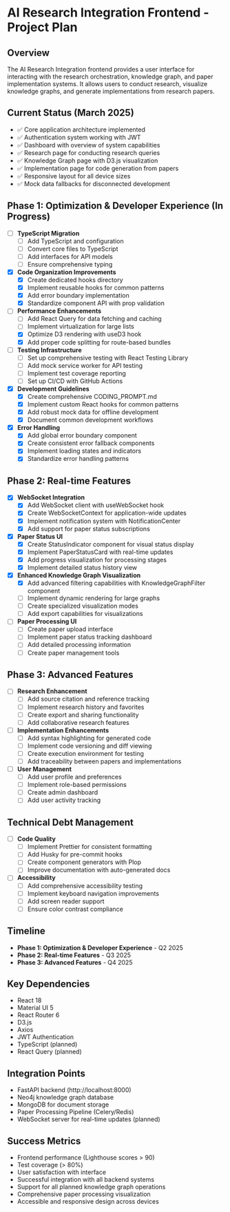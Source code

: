 # AI Research Integration Frontend - Project Plan

## Overview
The AI Research Integration frontend provides a user interface for interacting with the research orchestration, knowledge graph, and paper implementation systems. It allows users to conduct research, visualize knowledge graphs, and generate implementations from research papers.

## Current Status (March 2025)
- ✅ Core application architecture implemented
- ✅ Authentication system working with JWT
- ✅ Dashboard with overview of system capabilities
- ✅ Research page for conducting research queries
- ✅ Knowledge Graph page with D3.js visualization
- ✅ Implementation page for code generation from papers
- ✅ Responsive layout for all device sizes
- ✅ Mock data fallbacks for disconnected development

## Phase 1: Optimization & Developer Experience (In Progress)
- [ ] **TypeScript Migration**
  - [ ] Add TypeScript and configuration
  - [ ] Convert core files to TypeScript
  - [ ] Add interfaces for API models
  - [ ] Ensure comprehensive typing

- [x] **Code Organization Improvements**
  - [x] Create dedicated hooks directory
  - [x] Implement reusable hooks for common patterns
  - [x] Add error boundary implementation
  - [x] Standardize component API with prop validation

- [ ] **Performance Enhancements**
  - [ ] Add React Query for data fetching and caching
  - [ ] Implement virtualization for large lists
  - [x] Optimize D3 rendering with useD3 hook
  - [x] Add proper code splitting for route-based bundles

- [ ] **Testing Infrastructure**
  - [ ] Set up comprehensive testing with React Testing Library
  - [ ] Add mock service worker for API testing
  - [ ] Implement test coverage reporting
  - [ ] Set up CI/CD with GitHub Actions

- [x] **Development Guidelines**
  - [x] Create comprehensive CODING_PROMPT.md
  - [x] Implement custom React hooks for common patterns
  - [x] Add robust mock data for offline development
  - [x] Document common development workflows

- [x] **Error Handling**
  - [x] Add global error boundary component
  - [x] Create consistent error fallback components
  - [x] Implement loading states and indicators
  - [x] Standardize error handling patterns

## Phase 2: Real-time Features
- [x] **WebSocket Integration**
  - [x] Add WebSocket client with useWebSocket hook
  - [x] Create WebSocketContext for application-wide updates
  - [x] Implement notification system with NotificationCenter
  - [x] Add support for paper status subscriptions

- [x] **Paper Status UI**
  - [x] Create StatusIndicator component for visual status display
  - [x] Implement PaperStatusCard with real-time updates
  - [x] Add progress visualization for processing stages
  - [x] Implement detailed status history view

- [x] **Enhanced Knowledge Graph Visualization**
  - [x] Add advanced filtering capabilities with KnowledgeGraphFilter component
  - [ ] Implement dynamic rendering for large graphs
  - [ ] Create specialized visualization modes
  - [ ] Add export capabilities for visualizations

- [ ] **Paper Processing UI**
  - [ ] Create paper upload interface
  - [ ] Implement paper status tracking dashboard
  - [ ] Add detailed processing information
  - [ ] Create paper management tools

## Phase 3: Advanced Features
- [ ] **Research Enhancement**
  - [ ] Add source citation and reference tracking
  - [ ] Implement research history and favorites
  - [ ] Create export and sharing functionality
  - [ ] Add collaborative research features

- [ ] **Implementation Enhancements**
  - [ ] Add syntax highlighting for generated code
  - [ ] Implement code versioning and diff viewing
  - [ ] Create execution environment for testing
  - [ ] Add traceability between papers and implementations

- [ ] **User Management**
  - [ ] Add user profile and preferences
  - [ ] Implement role-based permissions
  - [ ] Create admin dashboard
  - [ ] Add user activity tracking

## Technical Debt Management
- [ ] **Code Quality**
  - [ ] Implement Prettier for consistent formatting
  - [ ] Add Husky for pre-commit hooks
  - [ ] Create component generators with Plop
  - [ ] Improve documentation with auto-generated docs

- [ ] **Accessibility**
  - [ ] Add comprehensive accessibility testing
  - [ ] Implement keyboard navigation improvements
  - [ ] Add screen reader support
  - [ ] Ensure color contrast compliance

## Timeline
- **Phase 1: Optimization & Developer Experience** - Q2 2025
- **Phase 2: Real-time Features** - Q3 2025
- **Phase 3: Advanced Features** - Q4 2025

## Key Dependencies
- React 18
- Material UI 5
- React Router 6
- D3.js
- Axios
- JWT Authentication
- TypeScript (planned)
- React Query (planned)

## Integration Points
- FastAPI backend (http://localhost:8000)
- Neo4j knowledge graph database
- MongoDB for document storage
- Paper Processing Pipeline (Celery/Redis)
- WebSocket server for real-time updates (planned)

## Success Metrics
- Frontend performance (Lighthouse scores > 90)
- Test coverage (> 80%)
- User satisfaction with interface
- Successful integration with all backend systems
- Support for all planned knowledge graph operations
- Comprehensive paper processing visualization
- Accessible and responsive design across devices